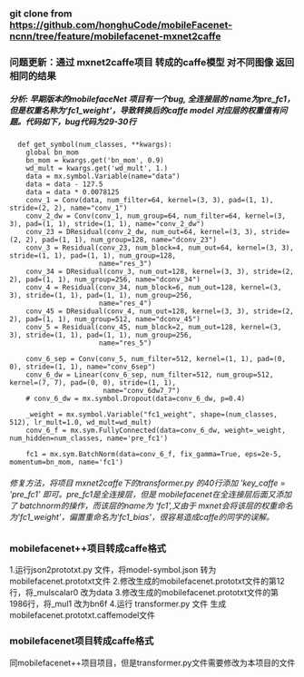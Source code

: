 ### git clone from https://github.com/honghuCode/mobileFacenet-ncnn/tree/feature/mobilefacenet-mxnet2caffe
### 问题更新：通过 mxnet2caffe项目 转成的caffe模型 对不同图像 返回相同的结果
##### 分析: 早期版本的mobilefaceNet 项目有一个bug, 全连接层的 name为pre_fc1，但是权重名称为‘fc1_weight’，导致转换后的caffe model 对应层的权重值有问题。代码如下，bug代码为29-30行
  
```
  def get_symbol(num_classes, **kwargs):
    global bn_mom
    bn_mom = kwargs.get('bn_mom', 0.9)
    wd_mult = kwargs.get('wd_mult', 1.)
    data = mx.symbol.Variable(name="data")
    data = data - 127.5
    data = data * 0.0078125
    conv_1 = Conv(data, num_filter=64, kernel=(3, 3), pad=(1, 1), stride=(2, 2), name="conv_1")
    conv_2_dw = Conv(conv_1, num_group=64, num_filter=64, kernel=(3, 3), pad=(1, 1), stride=(1, 1), name="conv_2_dw")
    conv_23 = DResidual(conv_2_dw, num_out=64, kernel=(3, 3), stride=(2, 2), pad=(1, 1), num_group=128, name="dconv_23")
    conv_3 = Residual(conv_23, num_block=4, num_out=64, kernel=(3, 3), stride=(1, 1), pad=(1, 1), num_group=128,
                      name="res_3")
    conv_34 = DResidual(conv_3, num_out=128, kernel=(3, 3), stride=(2, 2), pad=(1, 1), num_group=256, name="dconv_34")
    conv_4 = Residual(conv_34, num_block=6, num_out=128, kernel=(3, 3), stride=(1, 1), pad=(1, 1), num_group=256,
                      name="res_4")
    conv_45 = DResidual(conv_4, num_out=128, kernel=(3, 3), stride=(2, 2), pad=(1, 1), num_group=512, name="dconv_45")
    conv_5 = Residual(conv_45, num_block=2, num_out=128, kernel=(3, 3), stride=(1, 1), pad=(1, 1), num_group=256,
                      name="res_5")

    conv_6_sep = Conv(conv_5, num_filter=512, kernel=(1, 1), pad=(0, 0), stride=(1, 1), name="conv_6sep")
    conv_6_dw = Linear(conv_6_sep, num_filter=512, num_group=512, kernel=(7, 7), pad=(0, 0), stride=(1, 1),
                       name="conv_6dw7_7")
    # conv_6_dw = mx.symbol.Dropout(data=conv_6_dw, p=0.4)
    
    _weight = mx.symbol.Variable("fc1_weight", shape=(num_classes, 512), lr_mult=1.0, wd_mult=wd_mult)
    conv_6_f = mx.sym.FullyConnected(data=conv_6_dw, weight=_weight, num_hidden=num_classes, name='pre_fc1')
    
    fc1 = mx.sym.BatchNorm(data=conv_6_f, fix_gamma=True, eps=2e-5, momentum=bn_mom, name='fc1')
```
###### 修复方法，将项目 mxnet2caffe下的transformer.py 的40行添加 'key_caffe = 'pre_fc1' 即可。pre_fc1是全连接层，但是 mobilefacenet在全连接层后面又添加了 batchnorm的操作，而该层的name为 'fc1',又由于 mxnet会将该层的权重命名为'fc1_weight'，偏置重命名为'fc1_bias'，很容易造成caffe的同学的误解。

###  mobilefacenet++项目转成caffe格式

1.运行json2prototxt.py 文件，将model-symbol.json 转为mobilefacenet.prototxt文件
2.修改生成的mobilefacenet.prototxt文件的第12行，将_mulscalar0 改为data
3.修改生成的mobilefacenet.prototxt文件的第1986行，将_mul1 改为bn6f
4.运行 transformer.py 文件 生成mobilefacenet.prototxt.caffemodel文件

###  mobilefacenet项目转成caffe格式

同mobilefacenet++项目项目，但是transformer.py文件需要修改为本项目的文件
